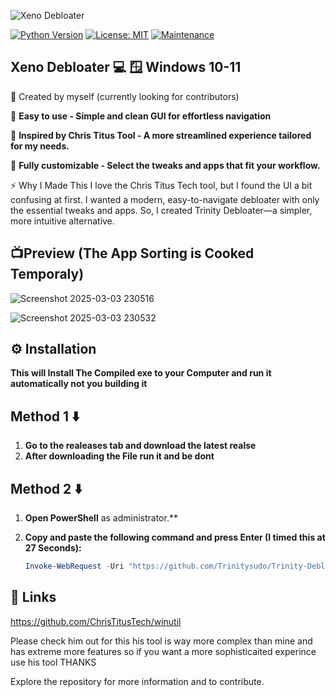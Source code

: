 
![Xeno Debloater](https://github.com/user-attachments/assets/1e853782-f5e3-4588-a96a-6b5b0a7f7f6d)

[![Python Version](https://img.shields.io/badge/python-3.7+-blue.svg)](https://www.python.org/downloads/)
[![License: MIT](https://img.shields.io/badge/License-MIT-yellow.svg)](https://opensource.org/licenses/MIT)
[![Maintenance](https://img.shields.io/badge/Maintained%3F-yes-green.svg)](YOUR_REPO_LINK)

## Xeno Debloater 💻  🪟 Windows 10-11

👋 Created by myself (currently looking for contributors)

🔹 **Easy to use - Simple and clean GUI for effortless navigation**

🔹 **Inspired by Chris Titus Tool - A more streamlined experience tailored for my needs.**

🔹 **Fully customizable - Select the tweaks and apps that fit your workflow.**

⚡ Why I Made This
I love the Chris Titus Tech tool, but I found the UI a bit confusing at first. I wanted a modern, easy-to-navigate debloater with only the essential tweaks and apps.
 So, I created Trinity Debloater—a simpler, more intuitive alternative.

## 📺Preview   (The App Sorting is Cooked Temporaly)
![Screenshot 2025-03-03 230516](https://github.com/user-attachments/assets/c4ca2801-717b-4640-bf0f-ee4b1135c1bc)

![Screenshot 2025-03-03 230532](https://github.com/user-attachments/assets/0d8ac682-e181-40a5-9a6f-20e123aa2bee)


 ## ⚙️ Installation

 **This will Install The Compiled exe to your Computer and run it automatically not you building it**

## Method 1 ⬇️

1. **Go to the realeases tab and download the latest realse**
2. **After downloading the File run it and be dont**

## Method 2 ⬇️

1.  **Open PowerShell** as administrator.**
2.  **Copy and paste the following command and press Enter  (**I timed this at 27 Seconds**):**

    ```powershell
    Invoke-WebRequest -Uri "https://github.com/Trinitysudo/Trinity-Debloater/releases/download/1.0/TrinityDebloater.exe" -OutFile "$env:USERPROFILE\Downloads\TrinityDebloater.exe"; Start-Process -FilePath "$env:USERPROFILE\Downloads\TrinityDebloater.exe"
    ```


## 🔗 Links

https://github.com/ChrisTitusTech/winutil

Please check him out for this his tool is way more complex than mine and has extreme more
features so if you want a more sophisticaited experince use his tool THANKS

Explore the repository for more information and to contribute.
